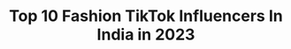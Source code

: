 ---
title: Top 10 Fashion TikTok Influencers In India in 2023
description: >-
  Find top fashion TikTok influencers in India in 2023. Most popular hashtags: #foryou #foryoupage #duet #trending.
platform: TikTok
hits: 779
text_top: Discover the most popular TikTok accounts on inBeat.
text_bottom: Our platform holds 779 TikTok influencers like this in India for you to collaborate.
profiles:
  - username: "poison_vish"
    fullname: >-
      poison vish
    bio: >-
      guri😘 fashion designer👗 04 April 🎂 Jammu❤️ new account support me guys🙏
    location: "India"
    followers: 36000
    engagement: 1780
    commentsToLikes: 0.071483
    id: ckae3o0xrylfz0i78rocp9b3m
    verified: false
    hashtags: "#duet"
  - username: "shwetasingh700"
    fullname: >-
      🌸shwetasingh🌸
    bio: >-
      #fashiondesigners👩🎨 #makeupartist💄 #duetwithshweta🌸
    location: "India"
    followers: 50700
    engagement: 2717
    commentsToLikes: 0.094938
    id: ckbwifq0l363a0j23s49lr7cp
    verified: false
    hashtags: "#duet, #trending, #foryou, #tiktok"
  - username: "kitkat_virraj"
    fullname: >-
      kitkat_viRraj
    bio: >-
      My live time 🔴 11 pm to 12.30 am Entrepreneur, Fashion Model, Influencer, Tikt
    location: "India"
    followers: 5271
    engagement: 2630
    commentsToLikes: 0.135527
    id: ckbbtga3cgwt00j238mzpv145
    verified: false
    hashtags: "#share, #foryoupage, #heartbroken, #duet"
  - username: "gauti_harshita"
    fullname: >-
      Harshita Gautam
    bio: >-
      Follow me on Insta👆 Professional Model Fashion Influencer Hot as fire🔥
    location: "India"
    followers: 13600
    engagement: 1960
    commentsToLikes: 0.263602
    id: ck9kd2ly2sb7o0j78w7c2cxmf
    verified: false
    hashtags: "#foryou, #harshitagautam, #viral, #upichalegachallenge"
  - username: "pranjulary"
    fullname: >-
      Allahabadi girl💕
    bio: >-
      Bhabhi g tadka..😘 Luv fashion world💄💋👛👑👠👗 Medicose.. 💊💉 wish me 3 jan..
    location: "India"
    followers: 103500
    engagement: 1465
    commentsToLikes: 0.038908
    id: ck83wypuen2ug0j78rytywybl
    verified: false
    hashtags: "#mystylishmom, #tiktokindia, #foryoupage, #wipeitdownchallenge"
  - username: "charmikailas"
    fullname: >-
      Charmi NB
    bio: >-
      working fashion designer kazhakuttam tvm
    location: "India"
    followers: 4622
    engagement: 3329
    commentsToLikes: 0.024633
    id: ckbatq3b0kcnp0j23qrl01kv9
    verified: false
    hashtags: ""
  - username: "pari_singh__98"
    fullname: >-
      💋VANISHA👑👑
    bio: >-
      👑"QUEEN OF UNIVERSE "👑 💋social media queen👑 Fashion Model💄 Follow me insta
    location: "India"
    followers: 5328
    engagement: 3756
    commentsToLikes: 0.053104
    id: ck9215o02gys70j78patwp6xd
    verified: false
    hashtags: "#tiktokindia, #trending, #foryoupage, #fyp"
  - username: "sonalisharma2409"
    fullname: >-
      Sonali Sharma
    bio: >-
      Software Developer Fashion Model 🌻 New Tiktok User Instagram - sonalisharma_24
    location: "India"
    followers: 172700
    engagement: 2230
    commentsToLikes: 0.022181
    id: ck97ylziu02ul0j78iq2i8rcl
    verified: false
    hashtags: "#female, #modellife, #jaipur, #rajasthan"
  - username: "manjushrimanu"
    fullname: >-
      Manjushree 👑
    bio: >-
      💕Crazy About ⭐ Fashion and Talent💕 .
    location: "India"
    followers: 122500
    engagement: 1596
    commentsToLikes: 0.048657
    id: ck8otq02fmak30j78h4ighkip
    verified: false
    hashtags: "#tearschallenge, #trending, #kannada, #foryoupage"
  - username: "taarashukla"
    fullname: >-
      Taarashukla01
    bio: >-
      Actress Nd fashion model Insta I'd -Taarastar U tube -Taara Shukla
    location: "India"
    followers: 427400
    engagement: 1000
    commentsToLikes: 0.056879
    id: ck9ej6kbb0ws70j78695as3lv
    verified: false
    hashtags: "#taarashukla, #taarashukla01, #taarastar, #tiktokers"
---